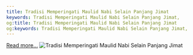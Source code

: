 ```yaml
---
title: Tradisi Memperingati Maulid Nabi Selain Panjang Jimat
keywords: Tradisi Memperingati Maulid Nabi Selain Panjang Jimat,
og:title: Tradisi Memperingati Maulid Nabi Selain Panjang Jimat
og:keywords: Tradisi Memperingati Maulid Nabi Selain Panjang Jimat,
---
```




[Read more...](https://www.sportourism.id/post/5936/tradisi-memperingati-maulid-nabi-selain-panjang-jimat "Tradisi Memperingati Maulid Nabi Selain Panjang Jimat")
![Tradisi Memperingati Maulid Nabi Selain Panjang Jimat](https://services.sportourism.id/fileload/mauludjpg-54og.jpg "Tradisi Memperingati Maulid Nabi Selain Panjang Jimat")